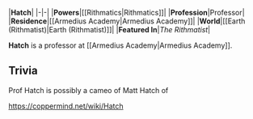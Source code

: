|**Hatch**|
|-|-|
|**Powers**|[[Rithmatics\|Rithmatics]]|
|**Profession**|Professor|
|**Residence**|[[Armedius Academy\|Armedius Academy]]|
|**World**|[[Earth (Rithmatist)\|Earth (Rithmatist)]]|
|**Featured In**|*The Rithmatist*|

**Hatch** is a professor at [[Armedius Academy\|Armedius Academy]].

## Trivia
Prof Hatch is possibly a cameo of Matt Hatch of 


https://coppermind.net/wiki/Hatch